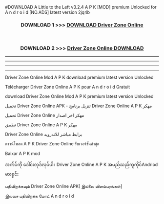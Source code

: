 #DOWNLOAD A Little to the Left v3.2.4 A P K [MOD] premium Unlocked for A n d r o i d [NO.ADS] latest version 2jq4b 



<div align="center">

<h3>DOWNLOAD 1 >>> <a href="https://downloadmod1.web.app/?judul=Driver Zone Online ">DOWNLOAD Driver Zone Online </a></h3><br>

<h3>DOWNLOAD 2 >>> <a href="https://downloadmod1.web.app/?judul=Driver Zone Online ">Driver Zone Online  DOWNLOAD </a></h3>

</div>


----------------------------------------------------------

----------------------------------------------------------

----------------------------------------------------------

----------------------------------------------------------


Driver Zone Online  Mod A P K download premium latest version Unlocked

Télécharger Driver Zone Online  A P K pour A n d r o i d Gratuit

download Driver Zone Online  Mod A P K premium latest version Unlocked

تحميل Driver Zone Online  APK - تنزيل برنامج Driver Zone Online  A P K مهكر

تحميل Driver Zone Online  مهكر اخر اصدار

تطبيق Driver Zone Online  A P K مهكر

Driver Zone Online  برابط مباشر للاندرويد

ดาวน์โหลด A P K Driver Zone Online  รับเวอร์ชันล่าสุด

Baixar A P K mod

အက်ပ်ကို ဒေါင်းလုဒ်လုပ်ပါ။ Driver Zone Online  A P K အမည်သည်ကူကိုင်Andriod ဗားရှင်း

பதிவிறக்கவும் Driver Zone Online  APK[ இல்லை விளம்பரங்கள்] 
 
இலவச பதிவிறக்க மோட் A n d r o i d




